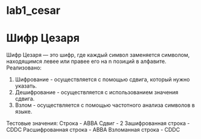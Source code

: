 ﻿# lab1_cesar
# Шифр Цезаря
Шифр Цезаря — это шифр, где каждый символ заменяется символом, находящимся левее или правее его на n позиций в алфавите.
Реализовано: 
1) Шифрование - осуществляется с помощью сдвига, который нужно указать.
2) Дешифрование -  осуществляется с использованием значения сдвига.
3) Взлом - осуществляется с помощью частотного анализа символов в языке.

Тестовые значения: 
Строка - ABBA
Сдвиг - 2
Зашифрованная строка - CDDC
Расшифрованная строка - ABBA
Взломанная строка - CDDC
